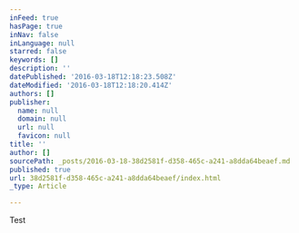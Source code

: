 ```yaml
---
inFeed: true
hasPage: true
inNav: false
inLanguage: null
starred: false
keywords: []
description: ''
datePublished: '2016-03-18T12:18:23.508Z'
dateModified: '2016-03-18T12:18:20.414Z'
authors: []
publisher:
  name: null
  domain: null
  url: null
  favicon: null
title: ''
author: []
sourcePath: _posts/2016-03-18-38d2581f-d358-465c-a241-a8dda64beaef.md
published: true
url: 38d2581f-d358-465c-a241-a8dda64beaef/index.html
_type: Article

---
```

Test